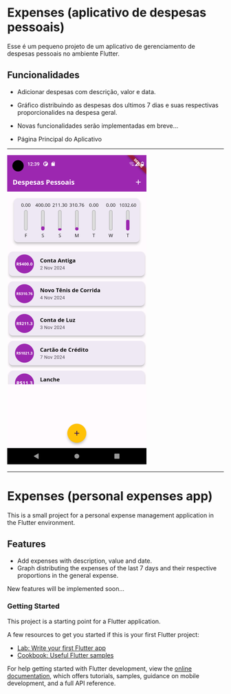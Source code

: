 # Expenses (aplicativo de despesas pessoais)

Esse é um pequeno projeto de um aplicativo de gerenciamento de despesas pessoais no ambiente Flutter.

## Funcionalidades

-   Adicionar despesas com descrição, valor e data.
-   Gráfico distribuindo as despesas dos ultimos 7 dias e suas respectivas proporcionalides na despesa geral.

-   Novas funcionalidades serão implementadas em breve...

*   Página Principal do Aplicativo
--------------------------------------------
![Home Page](assets/images/scs_01.png)

--------------------------------------------

# Expenses (personal expenses app)

This is a small project for a personal expense management application in the Flutter environment.

## Features

- Add expenses with description, value and date.
- Graph distributing the expenses of the last 7 days and their respective proportions in the general expense.

New features will be implemented soon...

### Getting Started

This project is a starting point for a Flutter application.

A few resources to get you started if this is your first Flutter project:

- [Lab: Write your first Flutter app](https://docs.flutter.dev/get-started/codelab)
- [Cookbook: Useful Flutter samples](https://docs.flutter.dev/cookbook)

For help getting started with Flutter development, view the
[online documentation](https://docs.flutter.dev/), which offers tutorials,
samples, guidance on mobile development, and a full API reference.


